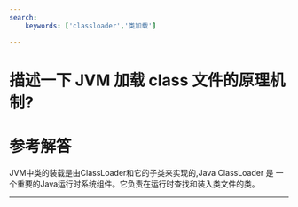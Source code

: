 ```yaml
---
search:
    keywords: ['classloader','类加载']

---
```




# 描述一下 JVM 加载 class 文件的原理机制?

# 参考解答

JVM中类的装载是由ClassLoader和它的子类来实现的,Java ClassLoader 是
一个重要的Java运行时系统组件。它负责在运行时查找和装入类文件的类。

---